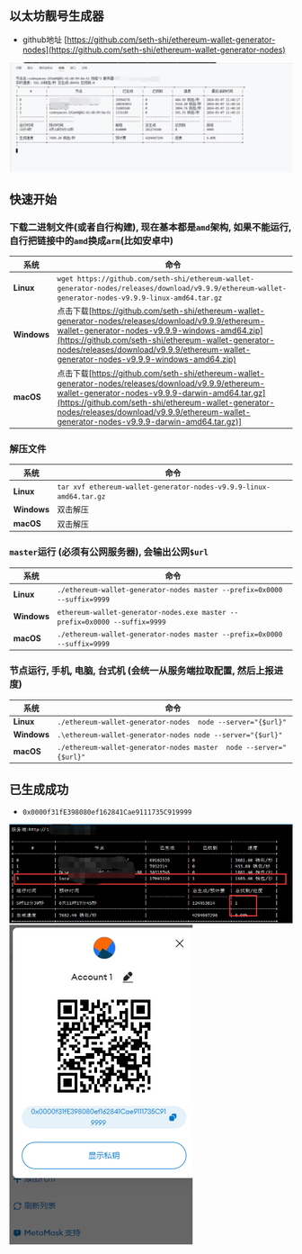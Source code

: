 ## 以太坊靓号生成器
* github地址 [https://github.com/seth-shi/ethereum-wallet-generator-nodes](https://github.com/seth-shi/ethereum-wallet-generator-nodes)

![运行图](assets/1.png)

## 快速开始
### 下载二进制文件(或者自行构建), 现在基本都是`amd`架构, 如果不能运行,自行把链接中的`amd`换成`arm`(比如安卓中)

| 系统        | 命令                                                                                                                                                                                                                                                                                                 |
|-----------|----------------------------------------------------------------------------------------------------------------------------------------------------------------------------------------------------------------------------------------------------------------------------------------------------|
| **Linux**    | `wget https://github.com/seth-shi/ethereum-wallet-generator-nodes/releases/download/v9.9.9/ethereum-wallet-generator-nodes-v9.9.9-linux-amd64.tar.gz`                                                                                                                                              |
| **Windows** | 点击下载[https://github.com/seth-shi/ethereum-wallet-generator-nodes/releases/download/v9.9.9/ethereum-wallet-generator-nodes-v9.9.9-windows-amd64.zip](https://github.com/seth-shi/ethereum-wallet-generator-nodes/releases/download/v9.9.9/ethereum-wallet-generator-nodes-v9.9.9-windows-amd64.zip) |
| **macOS** | 点击下载[https://github.com/seth-shi/ethereum-wallet-generator-nodes/releases/download/v9.9.9/ethereum-wallet-generator-nodes-v9.9.9-darwin-amd64.tar.gz](https://github.com/seth-shi/ethereum-wallet-generator-nodes/releases/download/v9.9.9/ethereum-wallet-generator-nodes-v9.9.9-darwin-amd64.tar.gz)]                                                                                                                                           |

### 解压文件

| 系统        | 命令                                                                  |
|-----------|---------------------------------------------------------------------|
| **Linux**    | `tar xvf ethereum-wallet-generator-nodes-v9.9.9-linux-amd64.tar.gz` |
| **Windows** | 双击解压                                                                |
| **macOS** | 双击解压                                                                |

### `master`运行 (必须有公网服务器), 会输出公网`$url`

| 系统        | 命令                                                                         |
|-----------|----------------------------------------------------------------------------|
| **Linux**    | `./ethereum-wallet-generator-nodes master --prefix=0x0000 --suffix=9999`   |
| **Windows** | `ethereum-wallet-generator-nodes.exe master --prefix=0x0000 --suffix=9999` |
| **macOS** | `./ethereum-wallet-generator-nodes master --prefix=0x0000 --suffix=9999`   |

### 节点运行, 手机, 电脑, 台式机 (会统一从服务端拉取配置, 然后上报进度)

| 系统        | 命令                                                                                                   |
|-----------|------------------------------------------------------------------------------------------------------|
| **Linux**    | `./ethereum-wallet-generator-nodes  node --server="{$url}"`                                          |
| **Windows** | `.\ethereum-wallet-generator-nodes node --server="{$url}"`                                           |
| **macOS** | `./ethereum-wallet-generator-nodes master  node --server="{$url}"`                                   |

## 已生成成功
* `0x0000f31fE398080ef162841Cae9111735C919999`

![运行图](assets/2.png)
![运行图](assets/3.png)
